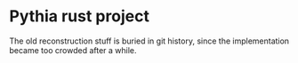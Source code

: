 # Pythia rust project

The old reconstruction stuff is buried in git history, since the implementation
became too crowded after a while.
